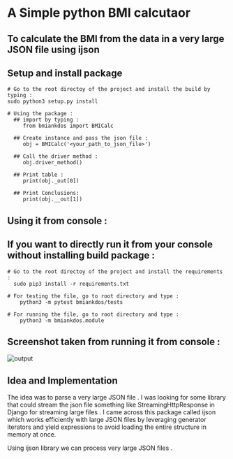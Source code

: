 # A Simple python BMI calcutaor
## To calculate the BMI from the data in a very large JSON file using ijson

## Setup and install package

```
# Go to the root directoy of the project and install the build by typing :
sudo python3 setup.py install

# Using the package :
  ## import by typing : 
     from bmiankdos import BMICalc

  ## Create instance and pass the json file :
     obj = BMICalc('<your_path_to_json_file>')

  ## Call the driver method :
     obj.driver_method()

  ## Print table :
     print(obj._out[0])

  ## Print Conclusions:
     print(obj.__out[1]) 
```

## Using it from console :
## If you want to directly run it from your console without installing build package :

```
# Go to the root directoy of the project and install the requirements :
  sudo pip3 install -r requirements.txt

# For testing the file, go to root directory and type :
    python3 -m pytest bmiankdos/tests

# For running the file, go to root directory and type :
    python3 -m bmiankdos.module
```

## Screenshot taken from running it from console :

   ![output](https://raw.githubusercontent.com/AnkDos/code-20201010-ankurpandey/screenshots/out_hf-min.png)

## Idea and Implementation

The idea was to parse a very large JSON file . I was looking for some library that could stream the json file something like StreamingHttpResponse in Django for streaming large files . I came across this package called ijson which works efficiently with large JSON files by leveraging generator iterators and yield expressions to avoid loading the entire structure in memory at once.

Using ijson library we can process very large JSON files .